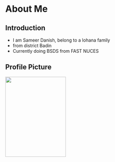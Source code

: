 # About Me
## Introduction
 - I am Sameer Danish, belong to a lohana family
 - from district Badin
 - Currently doing BSDS from FAST NUCES
## Profile Picture
<img src="./pic.jpg" width="190" height="250">
